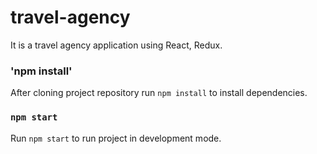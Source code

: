 # travel-agency

It is a travel agency application using React, Redux.

### 'npm install'
After cloning project repository run `npm install` to install dependencies.

### `npm start` 
Run `npm start` to run project in development mode.
